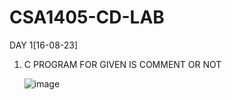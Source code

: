 # CSA1405-CD-LAB

DAY 1[16-08-23]

1. C PROGRAM FOR GIVEN IS COMMENT OR NOT

   ![image](https://github.com/geethikageethika/CSA1405-CD-LAB/assets/112924807/a3845c23-15a3-4c5c-bbe8-6cc5605e1275)
   
